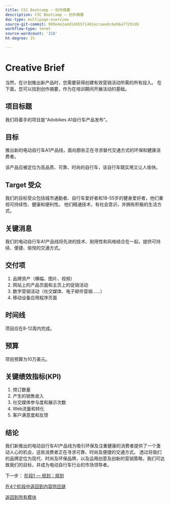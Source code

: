 ```yaml
---
title: CSC Bootcamp — 创作摘要
description: CSC Bootcamp — 创作摘要
doc-type: multipage-overview
source-git-commit: 989e4e2add1d45571462eccaeebcbe66a77291db
workflow-type: tm+mt
source-wordcount: '318'
ht-degree: 1%

---
```


# Creative Brief

当然，在计划推出新产品时，您需要获得创建有效营销活动所需的所有投入。 在下面，您可以找到创作摘要，作为在培训期间开展活动的基础。

## 项目标题

我们将着手的项目是“Adobikes A1自行车产品发布”。

## 目标

推出新的电动自行车A1产品线，面向那些正在寻求替代交通方式的环保和健康消费者。

该产品应被定位为高品质、可靠、时尚的自行车，该自行车既实用又让人愉快。

## Target 受众

我们的目标受众包括城市通勤者、自行车爱好者和18-55岁的健身爱好者，他们重视可持续性、健康和便利性。 他们精通技术，有社会意识，并拥有积极的生活方式。

## 关键消息

我们的电动自行车A1产品线将先进的技术、耐用性和风格结合在一起，提供可持续、便捷、愉悦的交通方式。

## 交付项

1. 品牌资产（横幅、图片、视频）
1. 网站上的产品页面和主页上的促销活动
1. 数字营销活动（社交媒体、电子邮件营销……）
1. 移动设备应用程序页面

## 时间线

项目应在8-12周内完成。

## 预算

项目预算为10万美元。

## 关键绩效指标(KPI)

1. 预订数量
1. 产生的销售收入
1. 社交媒体参与度和展示次数
1. Web流量和转化
1. 客户满意度和反馈

## 结论

我们新推出的电动自行车A1产品线为吸引环保及注重健康的消费者提供了一个激动人心的机会，这些消费者正在寻求可靠、时尚及便捷的交通方式。 透过将我们的品牌定位为现代、时尚及环保品牌，以及运用创意及创新的营销策略，我们可达致我们的目标，并成为电动自行车行业的市场领导者。


下一步： [阶段1 — 规划：规划](./phases/planning/planning.md)

[在4个阶段中返回到内容供应链](./csc-in-4-phases.md)

[返回到所有模块](./overview.md)
